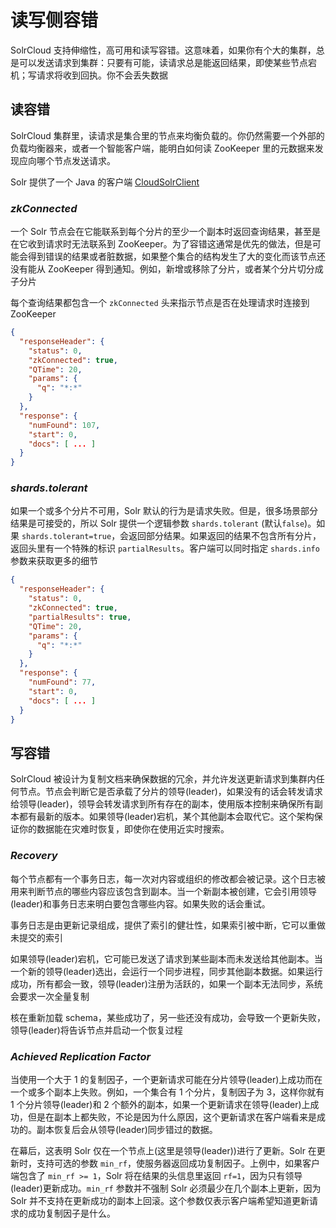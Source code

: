 # 读写侧容错

SolrCloud 支持伸缩性，高可用和读写容错。这意味着，如果你有个大的集群，总是可以发送请求到集群：只要有可能，读请求总是能返回结果，即使某些节点宕机；写请求将收到回执。你不会丢失数据

## 读容错

SolrCloud 集群里，读请求是集合里的节点来均衡负载的。你仍然需要一个外部的负载均衡器来，或者一个智能客户端，能明白如何读 ZooKeeper 里的元数据来发现应向哪个节点发送请求。

Solr 提供了一个 Java 的客户端 [CloudSolrClient](http://lucene.apache.org/solr/6_0_0/solr-solrj/org/apache/solr/client/solrj/impl/CloudSolrClient.html)

### *zkConnected*

一个 Solr 节点会在它能联系到每个分片的至少一个副本时返回查询结果，甚至是在它收到请求时无法联系到 ZooKeeper。为了容错这通常是优先的做法，但是可能会得到错误的结果或者脏数据，如果整个集合的结构发生了大的变化而该节点还没有能从 ZooKeeper 得到通知。例如，新增或移除了分片，或者某个分片切分成子分片

每个查询结果都包含一个 `zkConnected` 头来指示节点是否在处理请求时连接到 ZooKeeper

```json
{
  "responseHeader": {
    "status": 0,
    "zkConnected": true,
    "QTime": 20,
    "params": {
      "q": "*:*"
    }
  },
  "response": {
    "numFound": 107,
    "start": 0,
    "docs": [ ... ]
  }
}
```

### *shards.tolerant*

如果一个或多个分片不可用，Solr 默认的行为是请求失败。但是，很多场景部分结果是可接受的，所以 Solr 提供一个逻辑参数 `shards.tolerant` (默认`false`)。如果 `shards.tolerant=true`，会返回部分结果。如果返回的结果不包含所有分片，返回头里有一个特殊的标识 `partialResults`。客户端可以同时指定 `shards.info` 参数来获取更多的细节

```json
{
  "responseHeader": {
    "status": 0,
    "zkConnected": true,
    "partialResults": true,
    "QTime": 20,
    "params": {
      "q": "*:*"
    }
  },
  "response": {
    "numFound": 77,
    "start": 0,
    "docs": [ ... ]
  }
}
```

## 写容错

SolrCloud 被设计为复制文档来确保数据的冗余，并允许发送更新请求到集群内任何节点。节点会判断它是否承载了分片的领导(leader)，如果没有的话会转发请求给领导(leader)，领导会转发请求到所有存在的副本，使用版本控制来确保所有副本都有最新的版本。如果领导(leader)宕机，某个其他副本会取代它。这个架构保证你的数据能在灾难时恢复，即使你在使用近实时搜索。

### *Recovery*

每个节点都有一个事务日志，每一次对内容或组织的修改都会被记录。这个日志被用来判断节点的哪些内容应该包含到副本。当一个新副本被创建，它会引用领导(leader)和事务日志来明白要包含哪些内容。如果失败的话会重试。

事务日志是由更新记录组成，提供了索引的健壮性，如果索引被中断，它可以重做未提交的索引

如果领导(leader)宕机，它可能已发送了请求到某些副本而未发送给其他副本。当一个新的领导(leader)选出，会运行一个同步进程，同步其他副本数据。如果运行成功，所有都会一致，领导(leader)注册为活跃的，如果一个副本无法同步，系统会要求一次全量复制

核在重新加载 schema，某些成功了，另一些还没有成功，会导致一个更新失败，领导(leader)将告诉节点并启动一个恢复过程

### *Achieved Replication Factor*

当使用一个大于 1 的复制因子，一个更新请求可能在分片领导(leader)上成功而在一个或多个副本上失败。例如，一个集合有 1 个分片，复制因子为 3，这样你就有 1 个分片领导(leader)和 2 个额外的副本，如果一个更新请求在领导(leader)上成功，但是在副本上都失败，不论是因为什么原因，这个更新请求在客户端看来是成功的。副本恢复后会从领导(leader)同步错过的数据。

在幕后，这表明 Solr 仅在一个节点上(这里是领导(leader))进行了更新。Solr 在更新时，支持可选的参数 `min_rf`，使服务器返回成功复制因子。上例中，如果客户端包含了 `min_rf >= 1`，Solr 将在结果的头信息里返回 `rf=1`，因为只有领导(leader)更新成功。`min_rf` 参数并不强制 Solr 必须最少在几个副本上更新，因为 Solr 并不支持在更新成功的副本上回滚。这个参数仅表示客户端希望知道更新请求的成功复制因子是什么。




